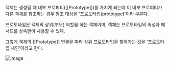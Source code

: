 객체는 생성될 때 내부 프로퍼티([[Prototype]])를 가지게 되는데 이 내부 프로퍼티가 다른 객체를 참조하는 경우 참조 대상을 '프로토타입(prototype)'이라 부른다.

프로토타입은 객체의 상위(부모) 역할을 하는 객체이며, 객체는 프로토타입의 속성과 메서드를 상속받아 사용할 수 있다.

그렇게 객체의 [[Prototype]] 연결을 따라 상위 프로토타입을 찾아가는 것을 '프로토타입 체인'이라고 한다.

![image](https://github.com/jhchoi1182/next-blog/assets/116577489/fe34c287-dc96-4bdc-b51f-8e5c15a7394a)
